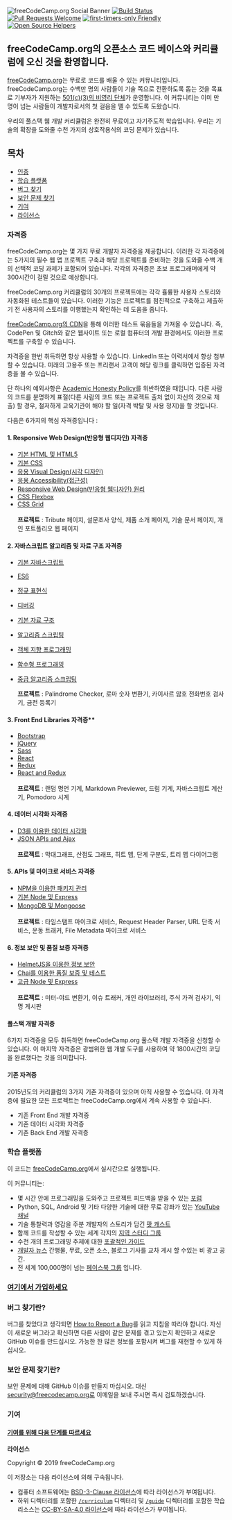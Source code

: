 ![freeCodeCamp.org Social Banner](https://s3.amazonaws.com/freecodecamp/wide-social-banner.png)
[![Build Status](https://travis-ci.org/freeCodeCamp/freeCodeCamp.svg?branch=staging)](https://travis-ci.org/freeCodeCamp/freeCodeCamp)
[![Pull Requests Welcome](https://img.shields.io/badge/PRs-welcome-brightgreen.svg?style=flat)](http://makeapullrequest.com)
[![first-timers-only Friendly](https://img.shields.io/badge/first--timers--only-friendly-blue.svg)](http://www.firsttimersonly.com/)
[![Open Source Helpers](https://www.codetriage.com/freecodecamp/freecodecamp/badges/users.svg)](https://www.codetriage.com/freecodecamp/freecodecamp)

## freeCodeCamp.org의 오픈소스 코드 베이스와 커리큘럼에 오신 것을 환영합니다.

[freeCodeCamp.org](https://www.freeCodecamp.org)는 무료로 코드를 배울 수 있는 커뮤니티입니다. freeCodeCamp.org는 수백만 명의 사람들이 기술 쪽으로 전환하도록 돕는 것을 목표로 기부자가 지원하는 [501(c)(3)의 비영리 단체](https://donate.freecodecamp.org/)가 운영합니다. 이 커뮤니티는 이미 만 명이 넘는 사람들이 개발자로서의 첫 걸음을 뗄 수 있도록 도왔습니다.

우리의 풀스택 웹 개발 커리큘럼은 완전히 무료이고 자기주도적 학습입니다. 우리는 기술의 확장을 도와줄 수천 가지의 상호작용식의 코딩 문제가 있습니다.

## 목차

- [인증](#certifications)
- [학습 플랫폼](#the-learning-platform)
- [버그 찾기](#found-a-bug)
- [보안 문제 찾기](#found-a-security-issue)
- [기여](#contributing)
- [라이선스](#license)

### 자격증

freeCodeCamp.org는 몇 가지 무료 개발자 자격증을 제공합니다. 이러한 각 자격증에는 5가지의 필수 웹 앱 프로젝트 구축과 해당 프로젝트를 준비하는 것을 도와줄 수백 개의 선택적 코딩 과제가 포함되어 있습니다. 각각의 자격증은 초보 프로그래머에게 약 300시간이 걸릴 것으로 예상합니다.

freeCodeCamp.org 커리큘럼의 30개의 프로젝트에는 각각 휼륭한 사용자 스토리와 자동화된 테스트들이 있습니다. 이러한 기능은 프로젝트를 점진적으로 구축하고 제출하기 전 사용자의 스토리를 이행했는지 확인하는 데 도움을 줍니다.

[freeCodeCamp.org의 CDN](https://cdn.freecodecamp.org/testable-projects-fcc/v1/bundle.js)을 통해 이러한 테스트 묶음들을 가져올 수 있습니다. 즉, CodePen 및 Gitch와 같은 웹사이트 또는 로컬 컴퓨터의 개발 환경에서도 이러한 프로젝트를 구축할 수 있습니다.

자격증을 한번 취득하면 항상 사용할 수 있습니다. LinkedIn 또는 이력서에서 항상 첨부할 수 있습니다. 미래의 고용주 또는 프리랜서 고객이 해당 링크를 클릭하면 입증된 자격증을 볼 수 있습니다.

단 하나의 예외사항은 [Academic Honesty Policy](https://www.freecodecamp.org/academic-honesty)를 위반하였을 때입니다. 다른 사람의 코드를 분명하게 표절(다른 사람의 코드 또는 프로젝트 출처 없이 자신의 것으로 제출) 할 경우, 철저하게 교육기관이 해야 할 일(자격 박탈 및 사용 정지)을 할 것입니다.

다음은 6가지의 핵심 자격증입니다 :

#### 1. Responsive Web Design(반응형 웹디자인) 자격증

- [기본 HTML 및 HTML5](https://learn.freecodecamp.org/responsive-web-design/basic-html-and-html5)
- [기본 CSS](https://learn.freecodecamp.org/responsive-web-design/basic-css)
- [응용 Visual Design(시각 디자인)](https://learn.freecodecamp.org/responsive-web-design/applied-visual-design)
- [응용 Accessibility(접근성)](https://learn.freecodecamp.org/responsive-web-design/applied-accessibility)
- [Responsive Web Design(반응형 웹디자인) 원리](https://learn.freecodecamp.org/responsive-web-design/responsive-web-design-principles)
- [CSS Flexbox](https://learn.freecodecamp.org/responsive-web-design/css-flexbox)
- [CSS Grid](https://learn.freecodecamp.org/responsive-web-design/css-grid)
  <br />
  <br />
  **프로젝트** : Tribute 페이지, 설문조사 양식, 제품 소개 페이지, 기술 문서 페이지, 개인 포트폴리오 웹 페이지

#### 2. 자바스크립트 알고리즘 및 자료 구조 자격증

- [기본 자바스크립트](https://learn.freecodecamp.org/javascript-algorithms-and-data-structures/basic-javascript)
- [ES6](https://learn.freecodecamp.org/javascript-algorithms-and-data-structures/es6)
- [정규 표현식](https://learn.freecodecamp.org/javascript-algorithms-and-data-structures/regular-expressions)
- [디버깅](https://learn.freecodecamp.org/javascript-algorithms-and-data-structures/debugging)
- [기본 자료 구조](https://learn.freecodecamp.org/javascript-algorithms-and-data-structures/basic-data-structures)
- [알고리즘 스크립팅](https://learn.freecodecamp.org/javascript-algorithms-and-data-structures/basic-algorithm-scripting)
- [객체 지향 프로그래밍](https://learn.freecodecamp.org/javascript-algorithms-and-data-structures/object-oriented-programming)
- [함수형 프로그래밍](https://learn.freecodecamp.org/javascript-algorithms-and-data-structures/functional-programming)
- [중급 알고리즘 스크립팅](https://learn.freecodecamp.org/javascript-algorithms-and-data-structures/intermediate-algorithm-scripting)

  **프로젝트** : Palindrome Checker, 로마 숫자 변환기, 카이사르 암호 전화번호 검사기, 금전 등록기

#### 3. Front End Libraries 자격증\*\*

- [Bootstrap](https://learn.freecodecamp.org/front-end-libraries/bootstrap)
- [jQuery](https://learn.freecodecamp.org/front-end-libraries/jquery)
- [Sass](https://learn.freecodecamp.org/front-end-libraries/sass)
- [React](https://learn.freecodecamp.org/front-end-libraries/react)
- [Redux](https://learn.freecodecamp.org/front-end-libraries/redux)
- [React and Redux](https://learn.freecodecamp.org/front-end-libraries/react-and-redux)
  <br />
  <br />
  **프로젝트** : 랜덤 명언 기계, Markdown Previewer, 드럼 기계, 자바스크립트 계산기, Pomodoro 시계

#### 4. 데이터 시각화 자격증

- [D3를 이용한 데이터 시각화](https://learn.freecodecamp.org/data-visualization/data-visualization-with-d3)
- [JSON APIs and Ajax](https://learn.freecodecamp.org/data-visualization/json-apis-and-ajax)
  <br />
  <br />
  **프로젝트** : 막대그래프, 산점도 그래프, 히트 맵, 단계 구분도, 트리 맵 다이어그램

#### 5. APIs 및 마이크로 서비스 자격증

- [NPM을 이용한 패키지 관리](https://learn.freecodecamp.org/apis-and-microservices/managing-packages-with-npm)
- [기본 Node 및 Express](https://learn.freecodecamp.org/apis-and-microservices/basic-node-and-express)
- [MongoDB 및 Mongoose](https://learn.freecodecamp.org/apis-and-microservices/mongodb-and-mongoose)
  <br />
  <br />
  **프로젝트** : 타임스탬프 마이크로 서비스, Request Header Parser, URL 단축 서비스, 운동 트래커, File Metadata 마이크로 서비스

#### 6. 정보 보안 및 품질 보증 자격증

- [HelmetJS을 이용한 정보 보안](https://learn.freecodecamp.org/information-security-and-quality-assurance/information-security-with-helmetjs)
- [Chai를 이용한 품질 보증 및 테스트](https://learn.freecodecamp.org/information-security-and-quality-assurance/quality-assurance-and-testing-with-chai)
- [고급 Node 및 Express](https://learn.freecodecamp.org/information-security-and-quality-assurance/advanced-node-and-express)
  <br />
  <br />
  **프로젝트** : 미터-야드 변환기, 이슈 트래커, 개인 라이브러리, 주식 가격 검사기, 익명 게시판

#### 풀스택 개발 자격증

6가지 자격증을 모두 취득하면 freeCodeCamp.org 풀스택 개발 자격증을 신청할 수 있습니다. 이 마지막 자격증은 광범위한 웹 개발 도구를 사용하여 약 1800시간의 코딩을 완료했다는 것을 의미합니다.

#### 기존 자격증

2015년도의 커리큘럼의 3가지 기존 자격증이 있으며 아직 사용할 수 있습니다. 이 자격증에 필요한 모든 프로젝트는 freeCodeCamp.org에서 계속 사용할 수 있습니다.

- 기존 Front End 개발 자격증
- 기존 데이터 시각화 자격증
- 기존 Back End 개발 자격증

### 학습 플랫폼

이 코드는 [freeCodeCamp.org](https://www.freecodecamp.org/)에서 실시간으로 실행됩니다.

이 커뮤니티는:

- 몇 시간 안에 프로그래밍을 도와주고 프로젝트 피드백을 받을 수 있는 [포럼](https://www.freecodecamp.org/forum)
- Python, SQL, Android 및 기타 다양한 기술에 대한 무료 강좌가 있는 [YouTube 채널](https://youtube.com/freecodecamp)
- 기술 통찰력과 영감을 주분 개발자의 스토리가 담긴 [팟 캐스트](https://podcast.freecodecamp.org/)
- 함께 코드를 작성할 수 있는 세계 각지의 [지역 스터디 그룹](https://study-group-directory.freecodecamp.org/)
- 수천 개의 프로그래밍 주제에 대한 [포괄적인 가이드](https://guide.freecodecamp.org/)
- [개발자 뉴스](https://www.freecodecamp.org/news) 간행물, 무료, 오픈 소스, 블로그 기사를 교차 게시 할 수있는 비 광고 공간.
- 전 세계 100,000명이 넘는 [페이스북 그룹](https://www.facebook.com/groups/freeCodeCampEarth/permalink/428140994253892/) 입니다.

### [여기에서 가입하세요](https://www.freecodecamp.org/signin)

### 버그 찾기란?

버그를 찾았다고 생각되면 [How to Report a Bug](https://www.freecodecamp.org/forum/t/how-to-report-a-bug/19543)를 읽고 지침을 따라야 합니다. 자신이 새로운 버그라고 확신하면 다른 사람이 같은 문제를 겪고 있는지 확인하고 새로운 GitHub 이슈를 만드십시오. 가능한 한 많은 정보를 포함시켜 버그를 재현할 수 있게 하십시오.

### 보안 문제 찾기란?

보안 문제에 대해 GitHub 이슈를 만들지 마십시오. 대신 security@freecodecamp.org로 이메일을 보내 주시면 즉시 검토하겠습니다.

### 기여

#### [기여를 위해 다음 단계를 따르세요](CONTRIBUTING.md)

**라이선스**

Copyright © 2019 freeCodeCamp.org

이 저장소는 다음 라이선스에 의해 구속됩니다.

- 컴퓨터 소프트웨어는 [BSD-3-Clause 라이선스](LICENSE.md)에 따라 라이선스가 부여됩니다.
- 하위 디렉터리를 포함한 [`/curriculum`](/curriculum) 디렉터리 및 [`/guide`](/guide) 디렉터리를 포함한 학습 리소스는 [CC-BY-SA-4.0 라이선스](/curriculum/LICENSE.md)에 따라 라이선스가 부여됩니다.
